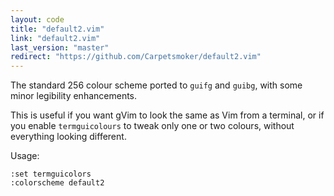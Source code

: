 ```yaml
---
layout: code
title: "default2.vim"
link: "default2.vim"
last_version: "master"
redirect: "https://github.com/Carpetsmoker/default2.vim"
---
```


The standard 256 colour scheme ported to `guifg` and `guibg`, with some minor
legibility enhancements.

This is useful if you want gVim to look the same as Vim from a terminal, or if
you enable `termguicolours` to tweak only one or two colours, without everything
looking different.

Usage:

	:set termguicolors
	:colorscheme default2
